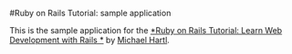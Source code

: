 #Ruby on Rails Tutorial: sample application

This is the sample application for the
[*Ruby on Rails Tutorial: Learn Web Development with Rails *](http://www.railstutorial.org/)
by [Michael Hartl](http://www.michaelhartl.com).
